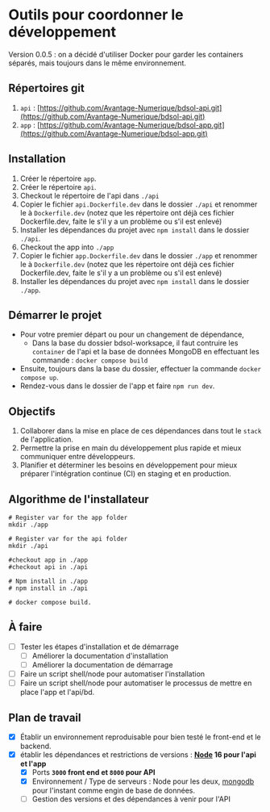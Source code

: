# Outils pour coordonner le développement

Version 0.0.5 : on a décidé d'utiliser Docker pour garder les containers séparés, mais toujours dans le même
environnement.

## Répertoires git

1. `api` : [https://github.com/Avantage-Numerique/bdsol-api.git](https://github.com/Avantage-Numerique/bdsol-api.git)
2. `app` : [https://github.com/Avantage-Numerique/bdsol-app.git](https://github.com/Avantage-Numerique/bdsol-app.git)

## Installation

1. Créer le répertoire `app`.
2. Créer le répertoire `api`.
3. Checkout le répertoire de l'api dans `./api`
4. Copier le fichier `api.Dockerfile.dev` dans le dossier `./api` et renommer le à `Dockerfile.dev` (notez que les
   répertoire ont déjà ces fichier Dockerfile.dev, faite le s'il y a un problème ou s'il est enlevé)
5. Installer les dépendances du projet avec `npm install` dans le dossier `./api`.
6. Checkout the app into `./app`
7. Copier le fichier `app.Dockerfile.dev` dans le dossier `./app` et renommer le à `Dockerfile.dev` (notez que les
   répertoire ont déjà ces fichier Dockerfile.dev, faite le s'il y a un problème ou s'il est enlevé)
8. Installer les dépendances du projet avec `npm install` dans le dossier `./app`.

## Démarrer le projet

- Pour votre premier départ ou pour un changement de dépendance,
  - Dans la base du dossier bdsol-worksapce, il faut contruire les `container` de l'api et la base de données MongoDB
    en effectuant les commande : `docker compose build`
- Ensuite, toujours dans la base du dossier, effectuer la commande `docker compose up`.
- Rendez-vous dans le dossier de l'app et faire `npm run dev`.

## Objectifs

1. Collaborer dans la mise en place de ces dépendances dans tout le `stack` de l'application.
2. Permettre la prise en main du développement plus rapide et mieux communiquer entre développeurs.
3. Planifier et déterminer les besoins en développement pour mieux préparer l'intégration continue (CI) en staging et en
   production.

## Algorithme de l'installateur

```shell
# Register var for the app folder
mkdir ./app

# Register var for the api folder
mkdir ./api

#checkout app in ./app
#checkout api in ./api

# Npm install in ./app
# npm install in ./api

# docker compose build.
```


## À faire

- [ ] Tester les étapes d'installation et de démarrage
  -  [ ] Améliorer la documentation d'installation
  - [ ] Améliorer la documentation de démarrage
- [ ] Faire un script shell/node pour automatiser l'installation
- [ ] Faire un script shell/node pour automatiser le processus de mettre en place l'app et l'api/bd.

## Plan de travail

- [X] Établir un environnement reproduisable pour bien testé le front-end et le backend.
- [X] établir les dépendances et restrictions de versions : **[Node](https://nodejs.org/fr/) 16 pour l'api et l'app**
  - [X] Ports **`3000` front end et `8000` pour API**
  - [X] Environnement / Type de serveurs : Node pour les deux, [mongodb](https://www.mongodb.com/fr-fr) pour l'instant
    comme engin de base de données.
  - [ ] Gestion des versions et des dépendances à venir pour l'API
